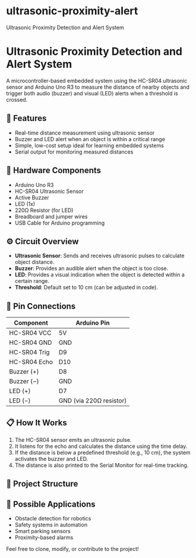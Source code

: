 # ultrasonic-proximity-alert
Ultrasonic Proximity Detection and Alert System
# Ultrasonic Proximity Detection and Alert System

A microcontroller-based embedded system using the HC-SR04 ultrasonic sensor and Arduino Uno R3 to measure the distance of nearby objects and trigger both audio (buzzer) and visual (LED) alerts when a threshold is crossed.

## 🚀 Features

- Real-time distance measurement using ultrasonic sensor
- Buzzer and LED alert when an object is within a critical range
- Simple, low-cost setup ideal for learning embedded systems
- Serial output for monitoring measured distances

## 🔧 Hardware Components

- Arduino Uno R3
- HC-SR04 Ultrasonic Sensor
- Active Buzzer
- LED (1x)
- 220Ω Resistor (for LED)
- Breadboard and jumper wires
- USB Cable for Arduino programming

## ⚙️ Circuit Overview

- **Ultrasonic Sensor**: Sends and receives ultrasonic pulses to calculate object distance.
- **Buzzer**: Provides an audible alert when the object is too close.
- **LED**: Provides a visual indication when the object is detected within a certain range.
- **Threshold**: Default set to 10 cm (can be adjusted in code).

## 🔌 Pin Connections

| Component    | Arduino Pin |
|--------------|-------------|
| HC-SR04 VCC  | 5V          |
| HC-SR04 GND  | GND         |
| HC-SR04 Trig | D9          |
| HC-SR04 Echo | D10         |
| Buzzer (+)   | D8          |
| Buzzer (−)   | GND         |
| LED (+)      | D7          |
| LED (−)      | GND (via 220Ω resistor) |

## 📋 How It Works

1. The HC-SR04 sensor emits an ultrasonic pulse.
2. It listens for the echo and calculates the distance using the time delay.
3. If the distance is below a predefined threshold (e.g., 10 cm), the system activates the buzzer and LED.
4. The distance is also printed to the Serial Monitor for real-time tracking.

## 📂 Project Structure


## 🧪 Possible Applications

- Obstacle detection for robotics
- Safety systems in automation
- Smart parking sensors
- Proximity-based alarms

Feel free to clone, modify, or contribute to the project!

